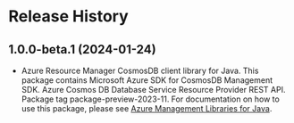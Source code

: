 # Release History

## 1.0.0-beta.1 (2024-01-24)

- Azure Resource Manager CosmosDB client library for Java. This package contains Microsoft Azure SDK for CosmosDB Management SDK. Azure Cosmos DB Database Service Resource Provider REST API. Package tag package-preview-2023-11. For documentation on how to use this package, please see [Azure Management Libraries for Java](https://aka.ms/azsdk/java/mgmt).
